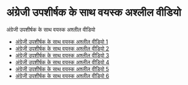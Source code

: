 # अंग्रेजी उपशीर्षक के साथ वयस्क अश्लील वीडियो
अंग्रेजी उपशीर्षक के साथ वयस्क अश्लील वीडियो


- <a href="https://hopevideos.com/hi/" target="_blank" rel="noopener">अंग्रेजी उपशीर्षक के साथ वयस्क अश्लील वीडियो 1</a>
- <a href="https://luckvideos.com/hi/" target="_blank" rel="noopener">अंग्रेजी उपशीर्षक के साथ वयस्क अश्लील वीडियो 2</a>
- <a href="https://flatvideos.com/hi/" target="_blank" rel="noopener">अंग्रेजी उपशीर्षक के साथ वयस्क अश्लील वीडियो 3</a>
- <a href="https://toovideos.com/hi/" target="_blank" rel="noopener">अंग्रेजी उपशीर्षक के साथ वयस्क अश्लील वीडियो 4</a>
- <a href="https://muchvideos.com/hi/" target="_blank" rel="noopener">अंग्रेजी उपशीर्षक के साथ वयस्क अश्लील वीडियो 5</a>
- <a href="https://weekvideos.com/hi/" target="_blank" rel="noopener">अंग्रेजी उपशीर्षक के साथ वयस्क अश्लील वीडियो 6</a>
